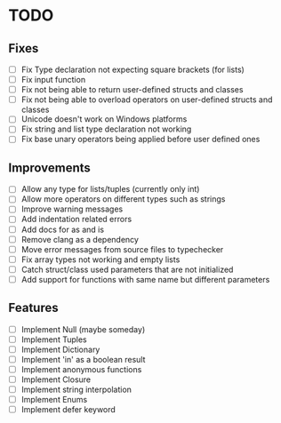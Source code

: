 # TODO

## Fixes
- [ ] Fix Type declaration not expecting square brackets (for lists)
- [ ] Fix input function
- [ ] Fix not being able to return user-defined structs and classes
- [ ] Fix not being able to overload operators on user-defined structs and classes
- [ ] Unicode doesn't work on Windows platforms
- [ ] Fix string and list type declaration not working
- [ ] Fix base unary operators being applied before user defined ones

## Improvements
- [ ] Allow any type for lists/tuples (currently only int)
- [ ] Allow more operators on different types such as strings
- [ ] Improve warning messages
- [ ] Add indentation related errors
- [ ] Add docs for as and is
- [ ] Remove clang as a dependency
- [ ] Move error messages from source files to typechecker
- [ ] Fix array types not working and empty lists
- [ ] Catch struct/class used parameters that are not initialized
- [ ] Add support for functions with same name but different parameters

## Features
- [ ] Implement Null (maybe someday)
- [ ] Implement Tuples
- [ ] Implement Dictionary
- [ ] Implement 'in' as a boolean result
- [ ] Implement anonymous functions
- [ ] Implement Closure
- [ ] Implement string interpolation
- [ ] Implement Enums
- [ ] Implement defer keyword